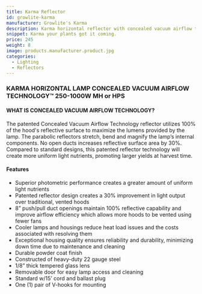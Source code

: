 ```yaml
---
title: Karma Reflector
id: growlite-karma
manufacturer: Growlite's Karma 
description: Karma horizontal reflector with concealed vacuum airflow technology.
snippet: Karma your plants got it coming.
price: 245
weight: 8
image: products.manufacturer.product.jpg
categories:
  - Lighting
  - Reflectors
---
```


### KARMA HORIZONTAL LAMP CONCEALED VACUUM AIRFLOW TECHNOLOGY™ 250-1000W MH or HPS

#### WHAT IS CONCEALED VACUUM AIRFLOW TECHNOLOGY?

The patented Concealed Vacuum Airflow Technology reflector utilizes 100% of the hood's reflective surface to maximize the lumens provided by the lamp. The parabolic reflectors stretch, bend and magnify the lamp’s internal components. No open ducts increases reflective surface area by 30%. Compared to standard designs, this patented reflector technology will create more uniform light nutrients, promoting larger yields at harvest time.

#### Features

* Superior photometric performance creates a greater amount of uniform light nutrients
* Patented reflector design creates a 30% improvement in light output over traditional, vented hoods
* 8” push/pull duct openings maintain 100% reflective capability and improve airflow efficiency
which allows more hoods to be vented using fewer fans
* Cooler lamps and housings reduce heat load issues and the costs associated with resolving them
* Exceptional housing quality ensures reliability and durability, minimizing down time due to
maintenance and cleaning
* Durable powder coat finish
* Constructed of heavy-duty 22 gauge steel
* 1/8” thick tempered glass lens
* Removable door for easy lamp access and cleaning
* Standard w/15’ cord and ballast plug
* One (1) pair of V-hooks for mounting
